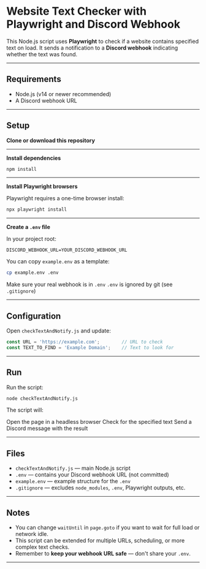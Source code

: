 # Website Text Checker with Playwright and Discord Webhook

This Node.js script uses **Playwright** to check if a website contains specified text on load.
It sends a notification to a **Discord webhook** indicating whether the text was found.

---

## Requirements

* Node.js (v14 or newer recommended)
* A Discord webhook URL

---

## Setup

**Clone or download this repository**

---

**Install dependencies**

```bash
npm install
```

---

**Install Playwright browsers**

Playwright requires a one-time browser install:

```bash
npx playwright install
```

---

**Create a `.env` file**

In your project root:

```env
DISCORD_WEBHOOK_URL=YOUR_DISCORD_WEBHOOK_URL
```

You can copy `example.env` as a template:

```bash
cp example.env .env
```

Make sure your real webhook is in `.env`
`.env` is ignored by git (see `.gitignore`)

---

## Configuration

Open `checkTextAndNotify.js` and update:

```javascript
const URL = 'https://example.com';        // URL to check
const TEXT_TO_FIND = 'Example Domain';    // Text to look for
```

---

## Run

Run the script:

```bash
node checkTextAndNotify.js
```

The script will:

Open the page in a headless browser
Check for the specified text
Send a Discord message with the result

---

## Files

* `checkTextAndNotify.js` — main Node.js script
* `.env` — contains your Discord webhook URL (not committed)
* `example.env` — example structure for the `.env`
* `.gitignore` — excludes `node_modules`, `.env`, Playwright outputs, etc.

---

## Notes

* You can change `waitUntil` in `page.goto` if you want to wait for full load or network idle.
* This script can be extended for multiple URLs, scheduling, or more complex text checks.
* Remember to **keep your webhook URL safe** — don't share your `.env`.

---